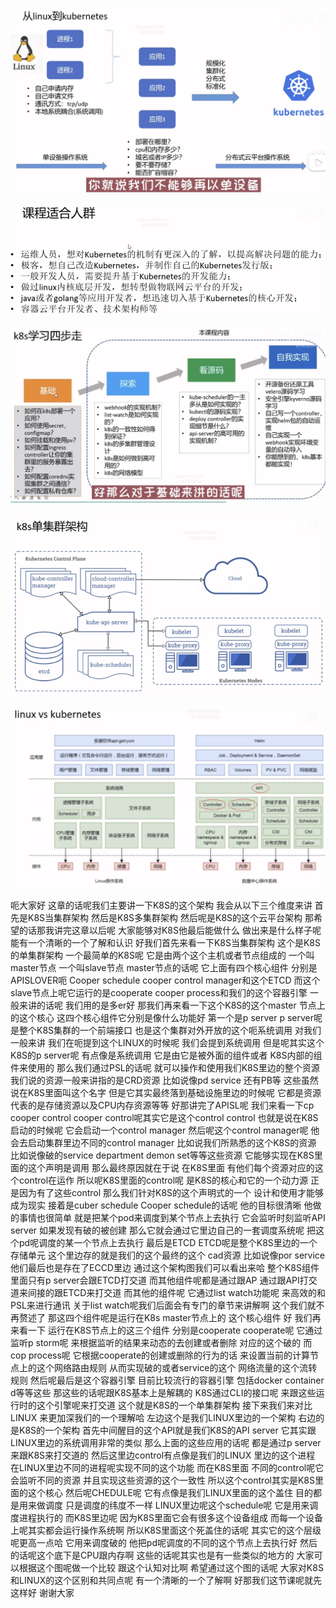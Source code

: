 ![alt text](image.png)

![alt text](image-1.png)


![alt text](image-2.png)


![alt text](image-3.png)

![alt text](image-4.png)

呃大家好
这章的话呢我们主要讲一下K8S的这个架构
我会从以下三个维度来讲
首先是K8S当集群架构
然后是K8S多集群架构
然后呢是K8S的这个云平台架构
那希望的话那我讲完这章以后呢
大家能够对K8S他最后能做什么
做出来是什么样子呢
能有一个清晰的一个了解和认识
好我们首先来看一下K8S当集群架构
这个是K8S的单集群架构
一个最简单的K8S呢
它是由两个这个主机或者节点组成的
一个叫master节点
一个叫slave节点
master节点的话呢
它上面有四个核心组件
分别是APISLOVER呃
Cooper schedule
cooper control manager和这个ETCD
而这个slave节点上呢它运行的是cooperate
cooper process和我们的这个容器引擎
一般来讲的话呢
我们用的是多er好
那我们再来看一下这个K8S的这个master
节点上的这个核心
这四个核心组件它分别是像什么功能好
第一个是p server
p server呢是整个K8S集群的一个前端接口
也是这个集群对外开放的这个呃系统调用
对我们一般来讲
我们在呃提到这个LINUX的时候呢
我们会提到系统调用
但是呢其实这个K8S的p server呢
有点像是系统调用
它是由它是被外面的组件或者
K8S内部的组件来使用的
那么我们通过PSL的话呢
就可以操作和使用我们K8S里边的整个资源
我们说的资源一般来讲指的是CRD资源
比如说像pd service
还有PB等
这些虽然说在K8S里面叫这个名字
但是它其实最终落到基础设施里边的时候呢
它都是资源
代表的是存储资源以及CPU内存资源等等
好那讲完了APISL呢
我们来看一下cp cooper control
cooper control呢其实它是这个control control
也就是说在K8S启动的时候呢
它会启动一个control manager
然后呢这个control manager呢
他会去启动集群里边不同的control manager
比如说我们所熟悉的这个K8S的资源
比如说像破的service department
demon set等等这些资源
它能够实现在K8S里面的这个声明是调用
那么最终原因就在于说
在K8S里面
有他们每个资源对应的这个control在运作
所以呢K8S里面的control呢
是K8S的核心和它的一个动力源
正是因为有了这些control
那么我们针对K8S的这个声明式的一个
设计和使用才能够成为现实
接着是cuber schedule
Cooper
schedule的话呢
他的目标很清晰
他做的事情也很简单
就是把某个pod来调度到某个节点上去执行
它会监听时刻监听API server
如果发现有破的被创建
那么它就会通过它里边自己的一套调度系统呢
把这个pd呢调度的某一个节点上去执行
最后是ETCD
ETCD呢是整个K8S里边的一个存储单元
这个里边存的就是我们的这个最终的这个
cad资源
比如说像por service
他们最后也是存在了ECCD里边
通过这个架构图我们可以看出来哈
整个K8S组件里面只有p server会跟ETCD打交道
而其他组件呢都是通过跟AP
通过跟API打交道来间接的跟ETCD来打交道
而其他的组件呢
它通过list watch功能呢
来高效的和PSL来进行通讯
关于list watch呢我们后面会有专门的章节来讲解啊
这个我们就不再赘述了
那这四个组件呢是运行在K8s master节点上的
这个核心组件
好
我们再来看一下
运行在K8S节点上的这三个组件
分别是cooperate
cooperate呢
它通过监听p storm呢
来根据监听的结果来动态的去创建或者删除
对应的这个破的
而cop process呢
它根据cooperate的创建或删除的行为的话
来设置当前的计算节点上的这个网络路由规则
从而实现破的或者service的这个
网络流量的这个流转规则
然后呢最后是这个容器引擎
目前比较流行的容器引擎
包括docker container d等等这些
那这些的话呢跟K8S基本上是解耦的
K8S通过CLI的接口呢
来跟这些运行时的这个引擎呢来打交道
这个就是K8S的一个单集群架构
接下来我们来对比LINUX
来更加深我们的一个理解哈
左边这个是我们LINUX里边的一个架构
右边的是K8S的一个架构
首先中间醒目的这个API就是我们K8S的API server
它其实跟LINUX里边的系统调用非常的类似
那么上面的这些应用的话呢
都是通过p server来跟K8S来打交道的
然后这里边control有点像是我们的LINUX
里边的这个进程
在LINUX里边不同的进程呢实现不同的这个功能
而在K8S里面
不同的control呢它会监听不同的资源
并且实现这些资源的这个一致性
所以这个control其实是K8S里面的这个核心
然后呢CHEDULE呢
它有点像是我们LINUX里面的这个盖住
目的都是用来做调度
只是调度的纬度不一样
LINUX里边呢这个schedule呢
它是用来调度进程执行的
而K8S里边呢
因为K8S里面它会有很多这个设备组成
而每一个设备上呢其实都会运行操作系统啊
所以K8S里面这个死盖住的话呢
其实它的这个层级呢更高一点哈
它用来调度破的
他把pd呢调度的不同的这个节点上去执行好
然后的话呢这个底下是CPU跟内存啊
这些的话呢其实也是有一些类似的地方的
大家可以根据这个图呢做一个比较
跟这个认知对比啊
希望通过这个图的话呢
大家对K8S和LINUX的这个区别和共同点呢
有一个清晰的一个了解啊
好那我们这节课呢就先这样好
谢谢大家